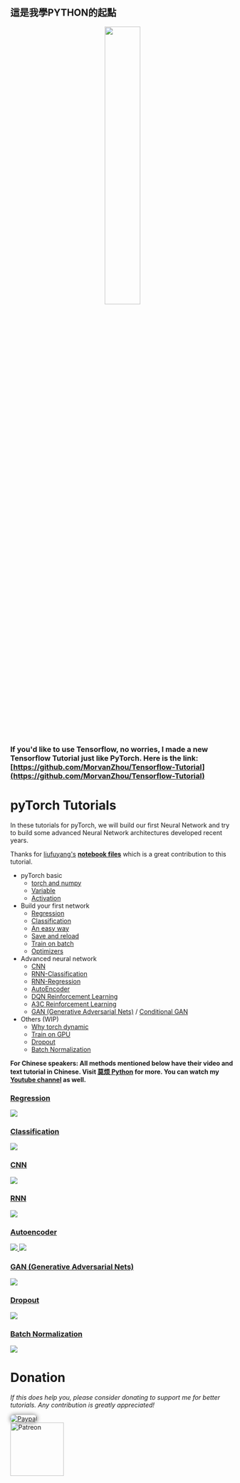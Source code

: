 ## 這是我學PYTHON的起點

<p align="center">
    <a href="http://pytorch.org/" target="_blank">
    <img width="40%" src="logo.png" style="max-width:100%;">
    </a>
</p>


<br>

### If you'd like to use **Tensorflow**, no worries, I made a new **Tensorflow Tutorial** just like PyTorch. Here is the link: [https://github.com/MorvanZhou/Tensorflow-Tutorial](https://github.com/MorvanZhou/Tensorflow-Tutorial)

# pyTorch Tutorials

In these tutorials for pyTorch, we will build our first Neural Network and try to build some advanced Neural Network architectures developed recent years.

Thanks for [liufuyang's](https://github.com/liufuyang) [**notebook files**](tutorial-contents-notebooks)
which is a great contribution to this tutorial.

* pyTorch basic
  * [torch and numpy](tutorial-contents/201_torch_numpy.py)
  * [Variable](tutorial-contents/202_variable.py)
  * [Activation](tutorial-contents/203_activation.py)
* Build your first network
  * [Regression](tutorial-contents/301_regression.py)
  * [Classification](tutorial-contents/302_classification.py)
  * [An easy way](tutorial-contents/303_build_nn_quickly.py)
  * [Save and reload](tutorial-contents/304_save_reload.py)
  * [Train on batch](tutorial-contents/305_batch_train.py)
  * [Optimizers](tutorial-contents/306_optimizer.py)
* Advanced neural network
  * [CNN](tutorial-contents/401_CNN.py)
  * [RNN-Classification](tutorial-contents/402_RNN_classifier.py)
  * [RNN-Regression](tutorial-contents/403_RNN_regressor.py)
  * [AutoEncoder](tutorial-contents/404_autoencoder.py)
  * [DQN Reinforcement Learning](tutorial-contents/405_DQN_Reinforcement_learning.py)
  * [A3C Reinforcement Learning](https://github.com/MorvanZhou/pytorch-A3C)
  * [GAN (Generative Adversarial Nets)](tutorial-contents/406_GAN.py) / [Conditional GAN](tutorial-contents/406_conditional_GAN.py)
* Others (WIP)
  * [Why torch dynamic](tutorial-contents/501_why_torch_dynamic_graph.py)
  * [Train on GPU](tutorial-contents/502_GPU.py)
  * [Dropout](tutorial-contents/503_dropout.py)
  * [Batch Normalization](tutorial-contents/504_batch_normalization.py)

**For Chinese speakers: All methods mentioned below have their video and text tutorial in Chinese.
Visit [莫烦 Python](https://mofanpy.com/tutorials/) for more.
You can watch my [Youtube channel](https://www.youtube.com/channel/UCdyjiB5H8Pu7aDTNVXTTpcg) as well.**


### [Regression](tutorial-contents/301_regression.py)

<a href="tutorial-contents/301_regression.py">
    <img class="course-image" src="https://mofanpy.com/static/results/torch/1-1-2.gif">
</a>

### [Classification](tutorial-contents/302_classification.py)

<a href="tutorial-contents/302_classification.py">
    <img class="course-image" src="https://mofanpy.com/static/results/torch/1-1-3.gif">
</a>

### [CNN](tutorial-contents/401_CNN.py)
<a href="tutorial-contents/401_CNN.py">
    <img class="course-image" src="https://mofanpy.com/static/results/torch/4-1-2.gif" >
</a>

### [RNN](tutorial-contents/403_RNN_regressor.py)

<a href="tutorial-contents/403_RNN_regressor.py">
    <img class="course-image" src="https://mofanpy.com/static/results/torch/4-3-1.gif" >
</a>

### [Autoencoder](tutorial-contents/404_autoencoder.py)

<a href="tutorial-contents/403_RNN_regressor.py">
    <img class="course-image" src="https://mofanpy.com/static/results/torch/4-4-1.gif" >
</a>

<a href="tutorial-contents/403_RNN_regressor.py">
    <img class="course-image" src="https://mofanpy.com/static/results/torch/4-4-2.gif" >
</a>

### [GAN (Generative Adversarial Nets)](tutorial-contents/406_GAN.py)
<a href="tutorial-contents/406_GAN.py">
    <img class="course-image" src="https://mofanpy.com/static/results/torch/4-6-1.gif" >
</a>

### [Dropout](tutorial-contents/503_dropout.py)
<a href="tutorial-contents/503_dropout.py">
    <img class="course-image" src="https://mofanpy.com/static/results/torch/5-3-1.gif" >
</a>

### [Batch Normalization](tutorial-contents/504_batch_normalization.py)
<a href="tutorial-contents/504_batch_normalization.py">
    <img class="course-image" src="https://mofanpy.com/static/results/torch/5-4-2.gif" >
</a>

# Donation

*If this does help you, please consider donating to support me for better tutorials. Any contribution is greatly appreciated!*

<div >
  <a href="https://www.paypal.com/cgi-bin/webscr?cmd=_donations&amp;business=morvanzhou%40gmail%2ecom&amp;lc=C2&amp;item_name=MorvanPython&amp;currency_code=AUD&amp;bn=PP%2dDonationsBF%3abtn_donateCC_LG%2egif%3aNonHosted">
    <img style="border-radius: 20px;  box-shadow: 0px 0px 10px 1px  #888888;"
         src="https://www.paypalobjects.com/webstatic/en_US/i/btn/png/silver-pill-paypal-44px.png"
         alt="Paypal"
         height="auto" ></a>
</div>

<div>
  <a href="https://www.patreon.com/morvan">
    <img src="https://mofanpy.com/static/img/support/patreon.jpg"
         alt="Patreon"
         height=120></a>
</div>
